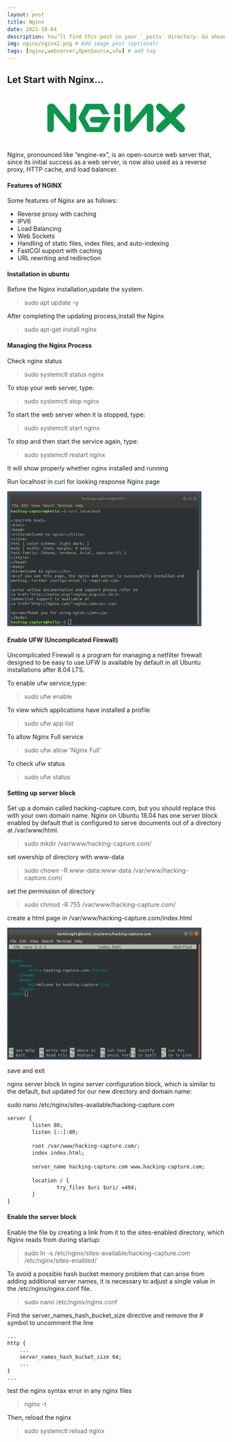 ```yaml
---
layout: post
title: Nginx
date: 2021-10-04
description: You’ll find this post in your `_posts` directory. Go ahead and edit it and re-build the site to see your changes. # Add post description (optional)
img: nginx/nginx2.png # Add image post (optional)
tags: [nginx,webserver,OpenSource,ufw] # add tag
---
```


<h2>Let Start with Nginx...</h2> 
<p align="center">
<img src="/assets/img/nginx/nginx.png" width="350"/>
</p>
Nginx, pronounced like “engine-ex”, is an open-source web server that, since its initial success as a web server, is now also used as a reverse proxy, HTTP cache, and load balancer.


#### Features of NGINX

Some features of Nginx are as follows:

  * Reverse proxy with caching
  * IPV6
  * Load Balancing
  * Web Sockets
  * Handling of static files, index files, and auto-indexing
  * FastCGI support with caching
  * URL rewriting and redirection

#### Installation in ubuntu
Before the Nginx installation,update the system.

   > sudo apt update -y

 After completing the updating process,install the Nginx
 
   > sudo apt-get install nginx 

#### Managing the Nginx Process
  
 Check nginx status 
 
   > sudo systemctl status nginx 
   
To stop your web server, type:

   > sudo systemctl stop nginx

To start the web server when it is stopped, type:

   > sudo systemctl start nginx


To stop and then start the service again, type:

   > sudo systemctl restart nginx

 It will show properly whether nginx installed and running

 Run localhost in curl for looking response Nginx page
 
 <img src="/assets/img/nginx/curl_localhost.png" width="450"/> 
 

#### Enable UFW (Uncomplicated Firewall)
 
Uncomplicated Firewall is a program for managing a netfilter firewall designed to be easy to use.UFW is available by default in all Ubuntu installations after 8.04 LTS.

To enable ufw service,type:
> sudo ufw enable

To view which applications have installed a profile
> sudo ufw app list 

To allow Nginx Full service
> sudo ufw allow 'Nginx Full'

To check ufw status 
> sudo ufw status
 
#### Setting up server block
Set up a domain called hacking-capture.com, but you should replace this with your own domain name.
Nginx on Ubuntu 18.04 has one server block enabled by default that is configured to serve documents out of a directory at /var/www/html.


> sudo mkdir /var/www/hacking-capture.com/

set owership of directory with www-data
> sudo chown -R www-data:www-data /var/www/hacking-capture.com/

set the permission of directory 
> sudo chmod -R  755 /var/www/hacking-capture.com/

create a html page in /var/www/hacking-capture.com/index.html

<img src="/assets/img/nginx/index_page.png" width="450"/>

save and exit

nginx server block
In nginx server configuration block, which is similar to the default, but updated for our new directory and domain name:

sudo nano /etc/nginx/sites-available/hacking-capture.com
```
server {
        listen 80;
        listen [::]:80;

        root /var/www/hacking-capture.com/;
        index index.html;

        server_name hacking-capture.com www.hacking-capture.com;

        location / {
                try_files $uri $uri/ =404;
        }
}
```
#### Enable the server block
Enable the file by creating a link from it to the sites-enabled directory, which Nginx reads from during startup:
 > sudo ln -s /etc/nginx/sites-available/hacking-capture.com /etc/nginx/sites-enabled/

To avoid a possible hash bucket memory problem that can arise from adding additional server names, it is necessary to adjust a single value in the /etc/nginx/nginx.conf file.

> sudo nano /etc/nginx/nginx.conf

Find the server_names_hash_bucket_size directive and remove the # symbol to uncomment the line

```
...
http {
    ...
    server_names_hash_bucket_size 64;
    ...
}
...
```
test the nginx syntax error in any nginx files

> nginx -t 

Then, reload the nginx 

> sudo systemctl reload nginx 
